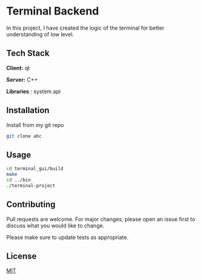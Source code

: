 # Terminal Backend

In this project, I have created the logic of the terminal for better understanding of low level.

## Tech Stack

**Client:** qt

**Server:** C++

**Libraries** : system api

## Installation

Install from my git repo

```bash
git clone abc
```

## Usage

```bash
cd terminal_gui/build
make
cd ../bin
./terminal-project
```

## Contributing

Pull requests are welcome. For major changes, please open an issue first
to discuss what you would like to change.

Please make sure to update tests as appropriate.

## License

[MIT](https://choosealicense.com/licenses/mit/)
